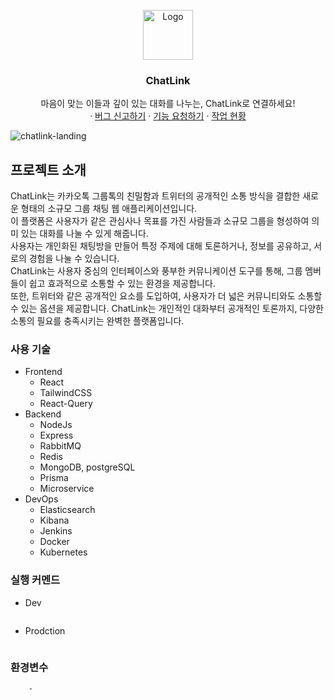<!-- 프로젝트 로고 -->
<br />
<div align="center">
  <a href="https://github.com/joseph0926/ChatLink">
    <img src="https://github.com/joseph0926/ChatLink/assets/100750188/50e1c80c-f4cb-4ef1-89e2-faad89bf069d" alt="Logo" width="80" height="80">
  </a>

  <h3 align="center">ChatLink</h3>
  <p align="center">
    마음이 맞는 이들과 깊이 있는 대화를 나누는, ChatLink로 연결하세요!
    <br />
    ·
    <a href="https://github.com/joseph0926/ChatLink/issues">버그 신고하기</a>
    ·
    <a href="https://github.com/joseph0926/ChatLink/issues">기능 요청하기</a>
    ·
    <a href="https://github.com/users/joseph0926/projects/10">작업 현황</a>
  </p>
</div>
<!-- 프로젝트 소개 -->

![chatlink-landing](https://github.com/joseph0926/ChatLink/assets/100750188/0ff93db9-527c-4da3-a321-b4e632e80b91)


## 프로젝트 소개

ChatLink는 카카오톡 그룹톡의 친밀함과 트위터의 공개적인 소통 방식을 결합한 새로운 형태의 소규모 그룹 채팅 웹 애플리케이션입니다.<br/>이 플랫폼은 사용자가 같은 관심사나 목표를 가진 사람들과 소규모 그룹을 형성하여 의미 있는 대화를 나눌 수 있게 해줍니다.<br/>사용자는 개인화된 채팅방을 만들어 특정 주제에 대해 토론하거나, 정보를 공유하고, 서로의 경험을 나눌 수 있습니다.<br/>ChatLink는 사용자 중심의 인터페이스와 풍부한 커뮤니케이션 도구를 통해, 그룹 멤버들이 쉽고 효과적으로 소통할 수 있는 환경을 제공합니다.<br/>또한, 트위터와 같은 공개적인 요소를 도입하여, 사용자가 더 넓은 커뮤니티와도 소통할 수 있는 옵션을 제공합니다. ChatLink는 개인적인 대화부터 공개적인 토론까지, 다양한 소통의 필요를 충족시키는 완벽한 플랫폼입니다.

### 사용 기술

- Frontend
  - React
  - TailwindCSS
  - React-Query
- Backend
  - NodeJs
  - Express
  - RabbitMQ
  - Redis
  - MongoDB, postgreSQL
  - Prisma
  - Microservice
- DevOps
  - Elasticsearch
  - Kibana
  - Jenkins
  - Docker
  - Kubernetes

### 실행 커멘드

- Dev

  ```sh

  ```

- Prodction

  ```sh

  ```

### 환경변수

```sh
    -
```
